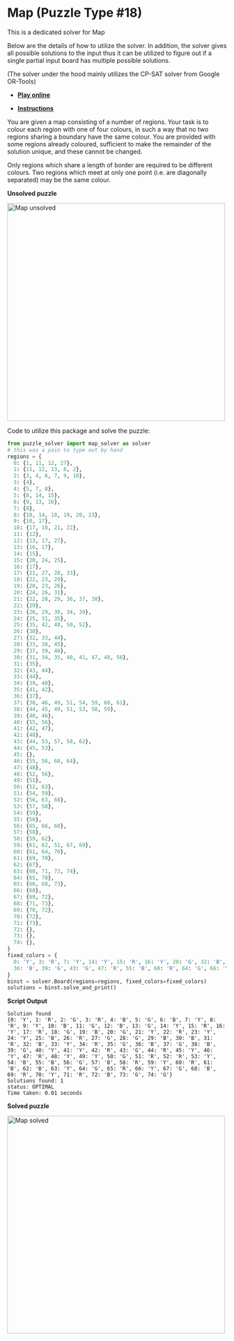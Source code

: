 # Map (Puzzle Type #18)

This is a dedicated solver for Map

Below are the details of how to utilize the solver. In addition, the solver gives all possible solutions to the input thus it can be utilized to figure out if a single partial input board has multiple possible solutions.

(The solver under the hood mainly utilizes the CP-SAT solver from Google OR-Tools)


* [**Play online**](https://www.chiark.greenend.org.uk/~sgtatham/puzzles/js/map.html)

* [**Instructions**](https://www.chiark.greenend.org.uk/~sgtatham/puzzles/doc/map.html#map)

You are given a map consisting of a number of regions. Your task is to colour each region with one of four colours, in such a way that no two regions sharing a boundary have the same colour. You are provided with some regions already coloured, sufficient to make the remainder of the solution unique, and these cannot be changed.

Only regions which share a length of border are required to be different colours. Two regions which meet at only one point (i.e. are diagonally separated) may be the same colour. 

**Unsolved puzzle**

<img src="../images/map_unsolved.png" alt="Map unsolved" width="500">

Code to utilize this package and solve the puzzle:
```python
from puzzle_solver import map_solver as solver
# this was a pain to type out by hand
regions = {
  0: {1, 11, 12, 27},
  1: {11, 12, 13, 6, 2},
  2: {3, 4, 6, 7, 9, 10},
  3: {4},
  4: {5, 7, 8},
  5: {8, 14, 15},
  6: {9, 13, 16},
  7: {8},
  8: {10, 14, 18, 19, 20, 23},
  9: {10, 17},
  10: {17, 18, 21, 22},
  11: {12},
  12: {13, 17, 27},
  13: {16, 17},
  14: {15},
  15: {20, 24, 25},
  16: {17},
  17: {21, 27, 28, 33},
  18: {22, 23, 29},
  19: {20, 23, 26},
  20: {24, 26, 31},
  21: {22, 28, 29, 36, 37, 38},
  22: {29},
  23: {26, 29, 30, 34, 39},
  24: {25, 31, 35},
  25: {35, 42, 48, 50, 52},
  26: {30},
  27: {32, 33, 44},
  28: {33, 38, 45},
  29: {37, 39, 46},
  30: {31, 34, 35, 40, 41, 47, 48, 56},
  31: {35},
  32: {43, 44},
  33: {44},
  34: {39, 40},
  35: {41, 42},
  36: {37},
  37: {38, 46, 49, 51, 54, 59, 60, 61},
  38: {44, 45, 49, 51, 53, 58, 59},
  39: {40, 46},
  40: {55, 56},
  41: {42, 47},
  42: {48},
  43: {44, 53, 57, 58, 62},
  44: {45, 53},
  45: {},
  46: {55, 56, 60, 64},
  47: {48},
  48: {52, 56},
  49: {51},
  50: {52, 63},
  51: {54, 59},
  52: {56, 63, 68},
  53: {57, 58},
  54: {59},
  55: {56},
  56: {65, 66, 68},
  57: {58},
  58: {59, 62},
  59: {61, 62, 51, 67, 69},
  60: {61, 64, 70},
  61: {69, 70},
  62: {67},
  63: {68, 71, 73, 74},
  64: {65, 70},
  65: {66, 68, 73},
  66: {68},
  67: {69, 72},
  68: {71, 73},
  69: {70, 72},
  70: {72},
  71: {73},
  72: {},
  73: {},
  74: {},
}
fixed_colors = {
  0: 'Y', 3: 'R', 7: 'Y', 14: 'Y', 15: 'R', 16: 'Y', 20: 'G', 32: 'B', 33: 'Y', 34: 'R', 35: 'G',
  36: 'B', 39: 'G', 43: 'G', 47: 'R', 55: 'B', 60: 'R', 64: 'G', 66: 'Y', 67: 'G', 73: 'G', 74: 'G',
}
binst = solver.Board(regions=regions, fixed_colors=fixed_colors)
solutions = binst.solve_and_print()
```
**Script Output**
```
Solution found
{0: 'Y', 1: 'R', 2: 'G', 3: 'R', 4: 'B', 5: 'G', 6: 'B', 7: 'Y', 8: 'R', 9: 'Y', 10: 'B', 11: 'G', 12: 'B', 13: 'G', 14: 'Y', 15: 'R', 16: 'Y', 17: 'R', 18: 'G', 19: 'B', 20: 'G', 21: 'Y', 22: 'R', 23: 'Y', 24: 'Y', 25: 'B', 26: 'R', 27: 'G', 28: 'G', 29: 'B', 30: 'B', 31: 'R', 32: 'B', 33: 'Y', 34: 'R', 35: 'G', 36: 'B', 37: 'G', 38: 'B', 39: 'G', 40: 'Y', 41: 'Y', 42: 'R', 43: 'G', 44: 'R', 45: 'Y', 46: 'Y', 47: 'R', 48: 'Y', 49: 'Y', 50: 'G', 51: 'R', 52: 'R', 53: 'Y', 54: 'B', 55: 'B', 56: 'G', 57: 'B', 58: 'R', 59: 'Y', 60: 'R', 61: 'B', 62: 'B', 63: 'Y', 64: 'G', 65: 'R', 66: 'Y', 67: 'G', 68: 'B', 69: 'R', 70: 'Y', 71: 'R', 72: 'B', 73: 'G', 74: 'G'}
Solutions found: 1
status: OPTIMAL
Time taken: 0.01 seconds
```

**Solved puzzle**

<img src="../images/map_solved.png" alt="Map solved" width="500">
